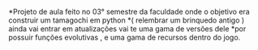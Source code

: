 *Projeto de aula feito no 03° semestre da faculdade onde o objetivo era construir um tamagochi em python 
*( relembrar um brinquedo antigo ) ainda vai entrar em atualizações vai te uma gama de versões dele 
*por possuir funções evolutivas , e uma gama de recursos dentro do jogo.
